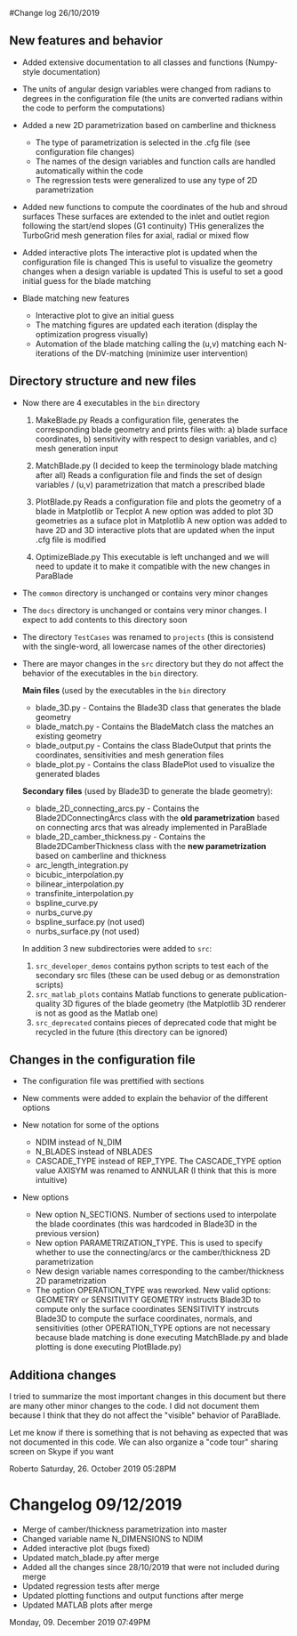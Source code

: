 #Change log 26/10/2019


## New features and behavior

- Added extensive documentation to all classes and functions (Numpy-style documentation)

- The units of angular design variables were changed from radians to degrees in the configuration file (the units are converted radians within the code to perform the computations)

- Added a new 2D parametrization based on camberline and thickness
	- The type of parametrization is selected in the .cfg file (see configuration file changes)
	- The names of the design variables and function calls are handled automatically within the code
	- The regression tests were generalized to use any type of 2D parametrization

- Added new functions to compute the coordinates of the hub and shroud surfaces
	These surfaces are extended to the inlet and outlet region following the start/end slopes (G1 continuity)
	 THis generalizes the TurboGrid mesh generation files for axial, radial or mixed flow


- Added interactive plots
	The interactive plot is updated when the configuration file is changed
	This is useful to visualize the geometry changes when a design variable is updated
	This is useful to set a good initial guess for the blade matching
	
- Blade matching new features
	- Interactive plot to give an initial guess
	- The matching figures are updated each iteration (display the optimization progress visually)
	- Automation of the blade matching calling the (u,v) matching each N-iterations of the DV-matching (minimize user intervention)
	


## Directory structure and new files
- Now there are 4 executables in the `bin` directory
	1. MakeBlade.py
	Reads a configuration file, generates the corresponding blade geometry and prints files with:
	a) blade surface coordinates, b) sensitivity with respect to design variables, and c) mesh generation input
	
	2. MatchBlade.py (I decided to keep the terminology blade matching after all)
	Reads a configuration file and finds the set of design variables / (u,v) parametrization that match a prescribed blade
	
	3. PlotBlade.py
	Reads a configuration file and plots the geometry of a blade in Matplotlib or Tecplot
	A new option was added to plot 3D geometries as a suface plot in Matplotlib
	A new option was added to have 2D and 3D interactive plots that are updated when the input .cfg file is modified
	
	4. OptimizeBlade.py
	This executable is left unchanged and we will need to update it to make it compatible with the new changes in ParaBlade
	
- The  `common` directory is unchanged or contains very minor changes

- The `docs` directory is unchanged or contains very minor changes. I expect to add contents to this directory soon

- The directory `TestCases` was renamed to `projects` (this is consistend with the single-word, all lowercase names of the other directories)

-  There are mayor changes in the `src` directory but they do not affect the behavior of the executables in the `bin` directory.

	**Main files** (used by the executables in the `bin` directory

	- blade_3D.py - Contains the Blade3D class that generates the blade geometry
	- blade_match.py - Contains the BladeMatch class the matches an existing geometry
	- blade_output.py - Contains the class BladeOutput that prints the coordinates, sensitivities and mesh generation files
	- blade_plot.py - Contains the class BladePlot used to visualize the generated blades


	**Secondary files** (used by Blade3D to generate the blade geometry):
	
	- blade_2D_connecting_arcs.py - Contains the Blade2DConnectingArcs class with the **old parametrization** based on connecting arcs that was already implemented in ParaBlade
	- blade_2D_camber_thickness.py - Contains the Blade2DCamberThickness class with the **new parametrization** based on camberline and thickness
	- arc_length_integration.py
	- bicubic_interpolation.py
	- bilinear_interpolation.py
	- transfinite_interpolation.py
	- bspline_curve.py
	- nurbs_curve.py
	- bspline_surface.py (not used)
	- nurbs_surface.py (not used)
	
	In addition 3 new subdirectories were added to `src`:
	
	1. `src_developer_demos` contains python scripts to test each of the secondary src files (these can be used debug or as demonstration scripts)
	2. `src_matlab_plots` contains Matlab functions to generate publication-quality 3D figures of the blade geometry (the Matplotlib 3D renderer is not as good as the Matlab one)
	3. `src_deprecated` contains pieces of deprecated code that might be recycled in the future (this directory can be ignored)
	



## Changes in the configuration file

- The configuration file was prettified with sections

- New comments were added to explain the behavior of the different options

- New notation for some of the options
	- NDIM instead of N_DIM
	- N_BLADES instead of NBLADES
	- CASCADE_TYPE instead of REP_TYPE.
	The CASCADE_TYPE option value AXISYM was renamed to ANNULAR (I think that this is more intuitive) 

- New options
	- New option N_SECTIONS. Number of sections used to interpolate the blade coordinates (this was hardcoded in Blade3D in the previous version)
	- New option PARAMETRIZATION_TYPE. This is used to specify whether to use the connecting/arcs or the camber/thickness 2D parametrization
	- New design variable names corresponding to the camber/thickness 2D parametrization
	- The option OPERATION_TYPE was reworked. New valid options: GEOMETRY  or SENSITIVITY
		GEOMETRY instructs Blade3D to compute only the surface coordinates
		SENSITIVITY instrcuts Blade3D to compute the surface coordinates, normals, and sensitivities
		(other OPERATION_TYPE options are not necessary because blade matching is done executing MatchBlade.py and blade plotting is done executing PlotBlade.py)
	


## Additiona changes
I tried to summarize the most important changes in this document but there are many other minor changes to the code. I did not document them because I think that they do not affect the "visible" behavior of ParaBlade.

Let me know if there is something that is not behaving as expected that was not documented in this code. We can also organize a "code tour" sharing screen on Skype if you want


Roberto
Saturday, 26. October 2019 05:28PM 




# Changelog 09/12/2019
- Merge of camber/thickness parametrization into master
- Changed variable name N_DIMENSIONS to NDIM
- Added interactive plot (bugs fixed)
- Updated match_blade.py after merge
- Added all the changes since 28/10/2019 that were not included during merge
- Updated regression tests after merge
- Updated plotting functions and output functions after merge
- Updated MATLAB plots after merge

Monday, 09. December 2019 07:49PM 

